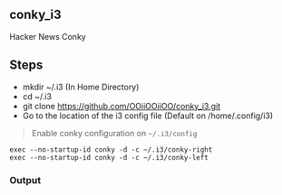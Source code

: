 ## conky_i3
Hacker News Conky

## Steps

- mkdir ~/.i3     (In Home Directory) 
- cd ~/.i3
- git clone https://github.com/OOiiOOiiOO/conky_i3.git
- Go to the location of the i3 config file (Default on /home/.config/i3)

>Enable conky configuration on `~/.i3/config`

```
exec --no-startup-id conky -d -c ~/.i3/conky-right
exec --no-startup-id conky -d -c ~/.i3/conky-left

```

### Output




